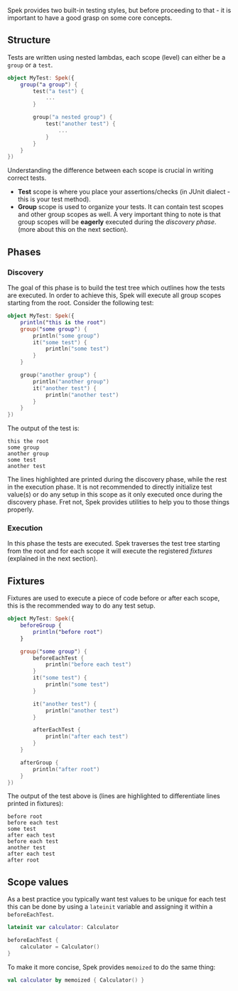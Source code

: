 Spek provides two built-in testing styles, but before proceeding to that - it is important to have a good
grasp on some core concepts.

## Structure
Tests are written using nested lambdas, each scope (level) can either be a `group` or a `test`.

```kotlin
object MyTest: Spek({
    group("a group") {
        test("a test") {
            ...
        }

        group("a nested group") {
            test("another test") {
                ...
            }
        }
    }
})
```

Understanding the difference between each scope is crucial in writing correct tests.

- **Test** scope is where you place your assertions/checks (in JUnit dialect - this is your test method).
- **Group** scope is used to organize your tests. It can contain test scopes and other group scopes as well.
  A very important thing to note is that group scopes will be **eagerly** executed during the *discovery phase*.
  (more about this on the next section).

## Phases
### Discovery
The goal of this phase is to build the test tree which outlines how the tests are executed. In order to achieve this, Spek
will execute all group scopes starting from the root. Consider the following test:

```kotlin
object MyTest: Spek({
    println("this is the root")
    group("some group") {
        println("some group")
        it("some test") {
            println("some test")
        }
    }

    group("another group") {
        println("another group")
        it("another test") {
            println("another test")
        }
    }
})
```
The output of the test is:
```text hl_lines="1 2 3"
this the root
some group
another group
some test
another test
```
The lines highlighted are printed during the discovery phase, while the rest in the execution phase. It is not recommended
to directly initialize test value(s) or do any setup in this scope as it only executed once during the discovery phase. Fret not,
Spek provides utilities to help you to those things properly.

### Execution
In this phase the tests are executed. Spek traverses the test tree starting from the root and for each scope it will execute
the registered *fixtures* (explained in the next section).

## Fixtures
Fixtures are used to execute a piece of code before or after each scope, this is the recommended way to do any test setup.
```kotlin
object MyTest: Spek({
    beforeGroup {
        println("before root")
    }

    group("some group") {
        beforeEachTest {
            println("before each test")
        }
        it("some test") {
            println("some test")
        }

        it("another test") {
            println("another test")
        }

        afterEachTest {
            println("after each test")
        }
    }

    afterGroup {
        println("after root")
    }
})
```

The output of the test above is (lines are highlighted to differentiate lines printed in fixtures):

```text hl_lines="3 6"
before root
before each test
some test
after each test
before each test
another test
after each test
after root
```

## Scope values
As a best practice you typically want test values to be unique for each test this can be done by using a `lateinit` variable
and assigning it within a `beforeEachTest`.

```kotlin
lateinit var calculator: Calculator

beforeEachTest {
    calculator = Calculator()
}
```

To make it more concise, Spek provides `memoized` to do the same thing:

```kotlin
val calculator by memoized { Calculator() }
```

